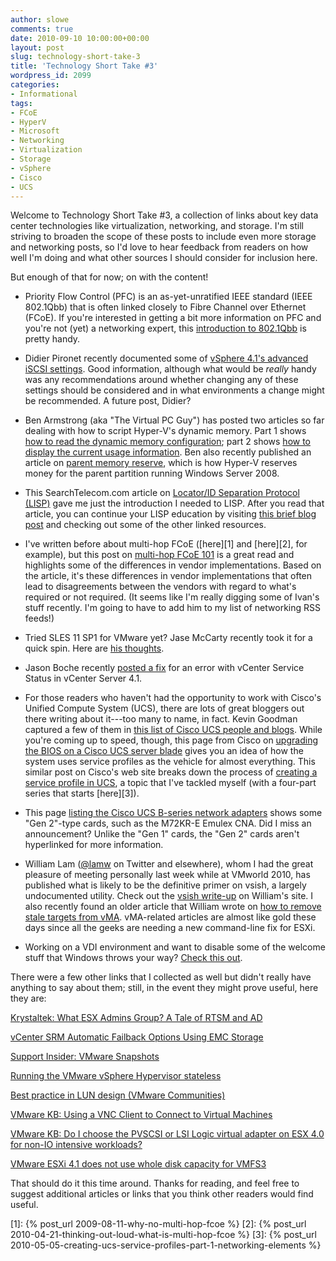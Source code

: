```yaml
---
author: slowe
comments: true
date: 2010-09-10 10:00:00+00:00
layout: post
slug: technology-short-take-3
title: 'Technology Short Take #3'
wordpress_id: 2099
categories:
- Informational
tags:
- FCoE
- HyperV
- Microsoft
- Networking
- Virtualization
- Storage
- vSphere
- Cisco
- UCS
---
```


Welcome to Technology Short Take #3, a collection of links about key data center technologies like virtualization, networking, and storage. I'm still striving to broaden the scope of these posts to include even more storage and networking posts, so I'd love to hear feedback from readers on how well I'm doing and what other sources I should consider for inclusion here.

But enough of that for now; on with the content!

* Priority Flow Control (PFC) is an as-yet-unratified IEEE standard (IEEE 802.1Qbb) that is often linked closely to Fibre Channel over Ethernet (FCoE). If you're interested in getting a bit more information on PFC and you're not (yet) a networking expert, this [introduction to 802.1Qbb](http://blog.ioshints.info/2010/09/introduction-to-8021qbb-priority-flow.html) is pretty handy.

* Didier Pironet recently documented some of [vSphere 4.1's advanced iSCSI settings](http://deinoscloud.wordpress.com/2010/08/19/vsphere-4-1-iscsi-advanced-settings-and-their-meanings/). Good information, although what would be _really_ handy was any recommendations around whether changing any of these settings should be considered and in what environments a change might be recommended. A future post, Didier?

* Ben Armstrong (aka "The Virtual PC Guy") has posted two articles so far dealing with how to script Hyper-V's dynamic memory. Part 1 shows [how to read the dynamic memory configuration](http://blogs.msdn.com/b/virtual_pc_guy/archive/2010/09/07/scripting-dynamic-memory-part-1-reading-the-configuration.aspx); part 2 shows [how to display the current usage information](http://blogs.msdn.com/b/virtual_pc_guy/archive/2010/09/08/scripting-dynamic-memory-part-2-displaying-current-usage-information.aspx). Ben also recently published an article on [parent memory reserve](http://blogs.msdn.com/b/virtual_pc_guy/archive/2010/09/03/parent-memory-reserve-with-dynamic-memory.aspx), which is how Hyper-V reserves money for the parent partition running Windows Server 2008.

* This SearchTelecom.com article on [Locator/ID Separation Protocol (LISP)](http://searchtelecom.techtarget.com/tip/0,289483,sid103_gci1518999,00.html) gave me just the introduction I needed to LISP. After you read that article, you can continue your LISP education by visiting [this brief blog post](http://blog.ioshints.info/2010/09/introduction-to-lisp.html) and checking out some of the other linked resources.

* I've written before about multi-hop FCoE ([here][1] and [here][2], for example), but this post on [multi-hop FCoE 101](http://blog.ioshints.info/2010/08/multihop-fcoe-101.html) is a great read and highlights some of the differences in vendor implementations. Based on the article, it's these differences in vendor implementations that often lead to disagreements between the vendors with regard to what's required or not required. (It seems like I'm really digging some of Ivan's stuff recently. I'm going to have to add him to my list of networking RSS feeds!)

* Tried SLES 11 SP1 for VMware yet? Jase McCarty recently took it for a quick spin. Here are [his thoughts](http://www.jasemccarty.com/blog/?p=1037).

* Jason Boche recently [posted a fix](http://www.boche.net/blog/index.php/2010/09/05/unable-to-retrieve-health-data/) for an error with vCenter Service Status in vCenter Server 4.1.

* For those readers who haven't had the opportunity to work with Cisco's Unified Compute System (UCS), there are lots of great bloggers out there writing about it---too many to name, in fact. Kevin Goodman captured a few of them in [this list of Cisco UCS people and blogs](http://blog.colovirt.com/2010/08/20/cisco-ucs-people-and-blogs/). While you're coming up to speed, though, this page from Cisco on [upgrading the BIOS on a Cisco UCS server blade](http://www.cisco.com/en/US/products/ps10280/products_configuration_example09186a0080af4547.shtml) gives you an idea of how the system uses service profiles as the vehicle for almost everything. This similar post on Cisco's web site breaks down the process of [creating a service profile in UCS](http://www.cisco.com/en/US/products/ps10280/products_configuration_example09186a0080af4547.shtml), a topic that I've tackled myself (with a four-part series that starts [here][3]).

* This page [listing the Cisco UCS B-series network adapters](http://www.cisco.com/en/US/prod/ps10265/ps10280/cna_models_comparison.html) shows some "Gen 2"-type cards, such as the M72KR-E Emulex CNA. Did I miss an announcement? Unlike the "Gen 1" cards, the "Gen 2" cards aren't hyperlinked for more information.

* William Lam ([@lamw](http://twitter.com/lamw) on Twitter and elsewhere), whom I had the great pleasure of meeting personally last week while at VMworld 2010, has published what is likely to be the definitive primer on vsish, a largely undocumented utility. Check out the [vsish write-up](http://www.virtuallyghetto.com/2010/08/what-is-vmware-vsish.html) on William's site. I also recently found an older article that William wrote on [how to remove stale targets from vMA](http://www.virtuallyghetto.com/2010/06/how-to-remove-stale-targets-from-vma.html). vMA-related articles are almost like gold these days since all the geeks are needing a new command-line fix for ESXi.

* Working on a VDI environment and want to disable some of the welcome stuff that Windows throws your way? [Check this out](http://www.winhelponline.com/blog/disable-ie8-tour-welcome-screen-runonce-all-users/).

There were a few other links that I collected as well but didn't really have anything to say about them; still, in the event they might prove useful, here they are:

[Krystaltek: What ESX Admins Group?  A Tale of RTSM and AD](http://gregmul.blogspot.com/2010/08/what-esx-admins-group-tale-of-rtsm-and.html)  

[vCenter SRM Automatic Failback Options Using EMC Storage](http://itzikr.wordpress.com/2010/08/05/vcenter-srm-automatic-and-your-failback-options-using-emc-storage/)  

[Support Insider: VMware Snapshots](http://blogs.vmware.com/kb/2010/06/vmware-snapshots.html)  

[Running the VMware vSphere Hypervisor stateless](http://www.ntpro.nl/blog/archives/1558-Running-the-VMware-vSphere-Hypervisor-stateless.html)  

[Best practice in LUN design (VMware Communities)](http://communities.vmware.com/docs/DOC-10990)  

[VMware KB: Using a VNC Client to Connect to Virtual Machines](http://kb.vmware.com/selfservice/microsites/search.do?cmd=displayKC&externalId=1246)  

[VMware KB: Do I choose the PVSCSI or LSI Logic virtual adapter on ESX 4.0 for non-IO intensive workloads?](http://kb.vmware.com/selfservice/microsites/search.do?language=en_US&cmd=displayKC&externalId=1017652)  

[VMware ESXi 4.1 does not use whole disk capacity for VMFS3](http://www.claudiokuenzler.com/ithowtos/vmware_esxi_4.1_disk_not_full_used.php)

That should do it this time around. Thanks for reading, and feel free to suggest additional articles or links that you think other readers would find useful.

[1]: {% post_url 2009-08-11-why-no-multi-hop-fcoe %}
[2]: {% post_url 2010-04-21-thinking-out-loud-what-is-multi-hop-fcoe %}
[3]: {% post_url 2010-05-05-creating-ucs-service-profiles-part-1-networking-elements %}
